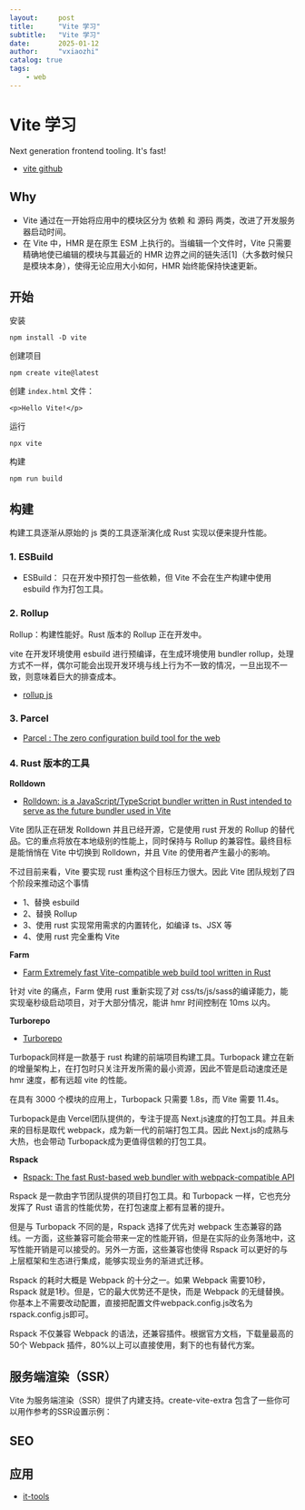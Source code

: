 ```yaml
---
layout:     post
title:      "Vite 学习"
subtitle:   "Vite 学习"
date:       2025-01-12
author:     "vxiaozhi"
catalog: true
tags:
    - web
---
```


# Vite 学习

Next generation frontend tooling. It's fast!

- [vite github](https://github.com/vitejs/vite) 

## Why

- Vite 通过在一开始将应用中的模块区分为 依赖 和 源码 两类，改进了开发服务器启动时间。
- 在 Vite 中，HMR 是在原生 ESM 上执行的。当编辑一个文件时，Vite 只需要精确地使已编辑的模块与其最近的 HMR 边界之间的链失活[1]（大多数时候只是模块本身），使得无论应用大小如何，HMR 始终能保持快速更新。

## 开始

安装
```
npm install -D vite
```

创建项目
```
npm create vite@latest
```

创建 `index.html` 文件：
```
<p>Hello Vite!</p>
```

运行
```
npx vite
```

构建
```
npm run build
```

## 构建

构建工具逐渐从原始的 js 类的工具逐渐演化成 Rust 实现以便来提升性能。

### 1. ESBuild

- ESBuild： 只在开发中预打包一些依赖，但 Vite 不会在生产构建中使用 esbuild 作为打包工具。

### 2. Rollup

Rollup：构建性能好。Rust 版本的 Rollup 正在开发中。

vite 在开发环境使用 esbuild 进行预编译，在生成环境使用 bundler rollup，处理方式不一样，偶尔可能会出现开发环境与线上行为不一致的情况，一旦出现不一致，则意味着巨大的排查成本。

- [rollup js](https://github.com/rollup/rollup)



### 3. Parcel

- [Parcel : The zero configuration build tool for the web](https://github.com/parcel-bundler/parcel)

### 4. Rust 版本的工具

**Rolldown**

- [Rolldown: is a JavaScript/TypeScript bundler written in Rust intended to serve as the future bundler used in Vite](https://github.com/rolldown/rolldown)

Vite 团队正在研发 Rolldown 并且已经开源，它是使用 rust 开发的 Rollup 的替代品。它的重点将放在本地级别的性能上，同时保持与 Rollup 的兼容性。最终目标是能悄悄在 Vite 中切换到 Rolldown，并且 Vite 的使用者产生最小的影响。

不过目前来看，Vite 要实现 rust 重构这个目标压力很大。因此 Vite 团队规划了四个阶段来推动这个事情

- 1、替换 esbuild
- 2、替换 Rollup
- 3、使用 rust 实现常用需求的内置转化，如编译 ts、JSX 等
- 4、使用 rust 完全重构 Vite

**Farm**

- [Farm Extremely fast Vite-compatible web build tool written in Rust](https://github.com/farm-fe/farm)

针对 vite 的痛点，Farm 使用 rust 重新实现了对 css/ts/js/sass的编译能力，能实现毫秒级启动项目，对于大部分情况，能讲 hmr 时间控制在 10ms 以内。

**Turborepo**

- [Turborepo](https://github.com/vercel/turborepo)

Turbopack同样是一款基于 rust 构建的前端项目构建工具。Turbopack 建立在新的增量架构上，在打包时只关注开发所需的最小资源，因此不管是启动速度还是 hmr 速度，都有远超 vite 的性能。

在具有 3000 个模块的应用上，Turbopack 只需要 1.8s，而 Vite 需要 11.4s。

Turbopack是由 Vercel团队提供的，专注于提高 Next.js速度的打包工具。并且未来的目标是取代 webpack，成为新一代的前端打包工具。因此 Next.js的成熟与大热，也会带动 Turbopack成为更值得信赖的打包工具。

**Rspack**

- [Rspack: The fast Rust-based web bundler with webpack-compatible API ](https://github.com/web-infra-dev/rspack)

Rspack 是一款由字节团队提供的项目打包工具。和 Turbopack 一样，它也充分发挥了 Rust 语言的性能优势，在打包速度上都有显著的提升。

但是与 Turbopack 不同的是，Rspack 选择了优先对 webpack 生态兼容的路线。一方面，这些兼容可能会带来一定的性能开销，但是在实际的业务落地中，这写性能开销是可以接受的。另外一方面，这些兼容也使得 Rspack 可以更好的与上层框架和生态进行集成，能够实现业务的渐进式迁移。

Rspack 的耗时大概是 Webpack 的十分之一。如果 Webpack 需要10秒，Rspack 就是1秒。但是，它的最大优势还不是快，而是 Webpack 的无缝替换。你基本上不需要改动配置，直接把配置文件webpack.config.js改名为rspack.config.js即可。

Rspack 不仅兼容 Webpack 的语法，还兼容插件。根据官方文档，下载量最高的50个 Webpack 插件，80%以上可以直接使用，剩下的也有替代方案。


## 服务端渲染（SSR）

Vite 为服务端渲染（SSR）提供了内建支持。create-vite-extra 包含了一些你可以用作参考的SSR设置示例：


## SEO

## 应用

- [it-tools](https://github.com/CorentinTh/it-tools)



